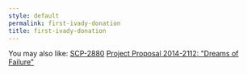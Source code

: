 ```yaml
---
style: default
permalink: first-ivady-donation
title: first-ivady-donation
---
```

You may also like:
[SCP-2880](http://scp-wiki.net/scp-2880)
[Project Proposal 2014-2112: "Dreams of Failure"](http://scp-wiki.net/project-proposal-2014-2112)